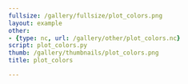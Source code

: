 ```yaml
---
fullsize: /gallery/fullsize/plot_colors.png
layout: example
other:
- {type: nc, url: /gallery/other/plot_colors.nc}
script: plot_colors.py
thumb: /gallery/thumbnails/plot_colors.png
title: plot_colors

---
```

